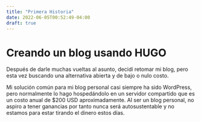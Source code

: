 ```yaml
---
title: "Primera Historia"
date: 2022-06-05T00:52:49-04:00
draft: true
---
```

# Creando un blog usando HUGO
Después de darle muchas vueltas al asunto, decidí retomar mi blog, pero esta vez buscando una alternativa abierta y de bajo o nulo costo.

Mi solución común para mi blog personal casi siempre ha sido WordPress, pero normalmente lo hago hospedándolo en un servidor compartido que es un costo anual de $200 USD aproximadamente. Al ser un blog personal, no aspiro a tener ganancias por tanto nunca será autosustentable y no estamos para estar tirando el dinero estos días.

